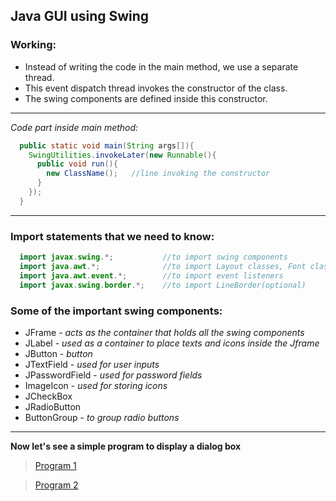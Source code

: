 ## Java GUI using Swing
### Working:
* Instead of writing the code in the main method, we use a separate thread.
* This event dispatch thread invokes the constructor of the class.
* The swing components are defined inside this constructor.
--- 
*Code part inside main method:*
```java
  public static void main(String args[]){
    SwingUtilities.invokeLater(new Runnable(){
      public void run(){ 
        new ClassName();   //line invoking the constructor
      }
    });
  }
```
---
### Import statements that we need to know:
```java
  import javax.swing.*;           //to import swing components
  import java.awt.*;              //to import Layout classes, Font class, Color class
  import java.awt.event.*;        //to import event listeners
  import javax.swing.border.*;    //to import LineBorder(optional)
```

### Some of the important swing components:
* JFrame   - *acts as the container that holds all the swing components*
* JLabel   - *used as a container to place texts and icons inside the Jframe*
* JButton  - *button*
* JTextField - *used for user inputs*
* JPasswordField - *used for password fields*
* ImageIcon - *used for storing icons*
* JCheckBox
* JRadioButton
* ButtonGroup - *to group radio buttons*
---
**Now let's see a simple program to display a dialog box**
> [Program 1](https://github.com/ShimilSAbraham/Coding-Tutorial/tree/main/Java/Swing/Program%201 "Dialog Box")

> [Program 2](https://github.com/ShimilSAbraham/Coding-Tutorial/tree/main/Java/Swing/Program%202 "Dialog Box With UI")


